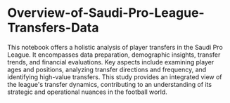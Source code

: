 # Overview-of-Saudi-Pro-League-Transfers-Data

This notebook offers a holistic analysis of player transfers in the Saudi Pro League. It encompasses data preparation, demographic insights, transfer trends, and financial evaluations. Key aspects include examining player ages and positions, analyzing transfer directions and frequency, and identifying high-value transfers. This study provides an integrated view of the league's transfer dynamics, contributing to an understanding of its strategic and operational nuances in the football world.
